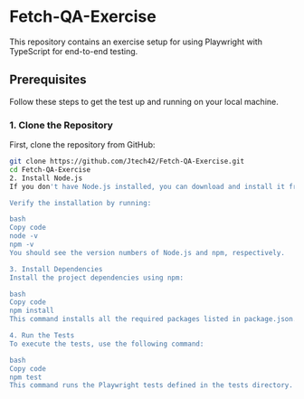 # Fetch-QA-Exercise

This repository contains an exercise setup for using Playwright with TypeScript for end-to-end testing.

## Prerequisites

Follow these steps to get the test up and running on your local machine.

### 1. Clone the Repository

First, clone the repository from GitHub:

```bash
git clone https://github.com/Jtech42/Fetch-QA-Exercise.git
cd Fetch-QA-Exercise
2. Install Node.js
If you don't have Node.js installed, you can download and install it from the official Node.js website.

Verify the installation by running:

bash
Copy code
node -v
npm -v
You should see the version numbers of Node.js and npm, respectively.

3. Install Dependencies
Install the project dependencies using npm:

bash
Copy code
npm install
This command installs all the required packages listed in package.json.

4. Run the Tests
To execute the tests, use the following command:

bash
Copy code
npm test
This command runs the Playwright tests defined in the tests directory.
